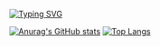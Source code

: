 [![Typing SVG](https://readme-typing-svg.demolab.com?font=Roboto&duration=3000&pause=700&color=2F1576&background=FFFFFDE3&center=true&vCenter=true&width=500&lines=hi%2C+my+name+is+gary;and+i+am+a+fullstack+developer!;thanks+for+visiting+%3A-)](https://git.io/typing-svg)

[![Anurag's GitHub stats](https://github-readme-stats.vercel.app/api?username=g-hor&height=165&align=center)](https://github.com/anuraghazra/github-readme-stats)
[![Top Langs](https://github-readme-stats.vercel.app/api/top-langs/?username=g-hor&layout=compact&height=165)](https://github.com/anuraghazra/github-readme-stats)
